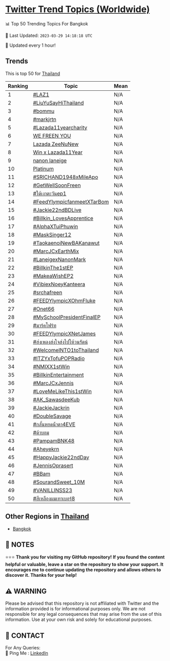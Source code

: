 [Twitter Trend Topics (Worldwide)](https://github.com/ErcinDedeoglu/Twitter-Trend-Topics)
==========


📊 Top 50 Trending Topics For Bangkok

📆 Last Updated: `2023-03-29 14:18:18 UTC`

🔧 Updated every 1 hour!


## Trends

This is top 50 for [Thailand](</Thailand>)

| Ranking | Topic | Mean |
| ------- | ------------ | ------------ |
| 1 | [#LAZ1](http://twitter.com/search?q=%23LAZ1) | N/A |
| 2 | [#LiuYuSayHiThailand](http://twitter.com/search?q=%23LiuYuSayHiThailand) | N/A |
| 3 | [#bommu](http://twitter.com/search?q=%23bommu) | N/A |
| 4 | [#markjrtn](http://twitter.com/search?q=%23markjrtn) | N/A |
| 5 | [#Lazada11yearcharity](http://twitter.com/search?q=%23Lazada11yearcharity) | N/A |
| 6 | [WE FREEN YOU](http://twitter.com/search?q=WE+FREEN+YOU) | N/A |
| 7 | [Lazada ZeeNuNew](http://twitter.com/search?q=Lazada+ZeeNuNew) | N/A |
| 8 | [Win x Lazada11Year](http://twitter.com/search?q=Win+x+Lazada11Year) | N/A |
| 9 | [nanon laneige](http://twitter.com/search?q=nanon+laneige) | N/A |
| 10 | [Platinum](http://twitter.com/search?q=Platinum) | N/A |
| 11 | [#SRICHAND1948xMileApo](http://twitter.com/search?q=%23SRICHAND1948xMileApo) | N/A |
| 12 | [#GetWellSoonFreen](http://twitter.com/search?q=%23GetWellSoonFreen) | N/A |
| 13 | [#ใต้เงาตะวันep1](http://twitter.com/search?q=%23%e0%b9%83%e0%b8%95%e0%b9%89%e0%b9%80%e0%b8%87%e0%b8%b2%e0%b8%95%e0%b8%b0%e0%b8%a7%e0%b8%b1%e0%b8%99ep1) | N/A |
| 14 | [#FeedYlympicfanmeetXTarBom](http://twitter.com/search?q=%23FeedYlympicfanmeetXTarBom) | N/A |
| 15 | [#Jackie22ndBDLive](http://twitter.com/search?q=%23Jackie22ndBDLive) | N/A |
| 16 | [#Billkin_LovesApprentice](http://twitter.com/search?q=%23Billkin_LovesApprentice) | N/A |
| 17 | [#AlphaXTuiPhuwin](http://twitter.com/search?q=%23AlphaXTuiPhuwin) | N/A |
| 18 | [#MaskSinger12](http://twitter.com/search?q=%23MaskSinger12) | N/A |
| 19 | [#TaokaenoiNewBAKanawut](http://twitter.com/search?q=%23TaokaenoiNewBAKanawut) | N/A |
| 20 | [#MarcJCxEarthMix](http://twitter.com/search?q=%23MarcJCxEarthMix) | N/A |
| 21 | [#LaneigexNanonMark](http://twitter.com/search?q=%23LaneigexNanonMark) | N/A |
| 22 | [#BillkinThe1stEP](http://twitter.com/search?q=%23BillkinThe1stEP) | N/A |
| 23 | [#MakeaWishEP2](http://twitter.com/search?q=%23MakeaWishEP2) | N/A |
| 24 | [#VibiexNoeyKanteera](http://twitter.com/search?q=%23VibiexNoeyKanteera) | N/A |
| 25 | [#srchafreen](http://twitter.com/search?q=%23srchafreen) | N/A |
| 26 | [#FEEDYlympicXOhmFluke](http://twitter.com/search?q=%23FEEDYlympicXOhmFluke) | N/A |
| 27 | [#Onet66](http://twitter.com/search?q=%23Onet66) | N/A |
| 28 | [#MySchoolPresidentFinalEP](http://twitter.com/search?q=%23MySchoolPresidentFinalEP) | N/A |
| 29 | [#มาร์คโฟร์ท](http://twitter.com/search?q=%23%e0%b8%a1%e0%b8%b2%e0%b8%a3%e0%b9%8c%e0%b8%84%e0%b9%82%e0%b8%9f%e0%b8%a3%e0%b9%8c%e0%b8%97) | N/A |
| 30 | [#FEEDYlympicXNetJames](http://twitter.com/search?q=%23FEEDYlympicXNetJames) | N/A |
| 31 | [#ส่งเพลงส่งใจส่งไปให้วนรัตน์](http://twitter.com/search?q=%23%e0%b8%aa%e0%b9%88%e0%b8%87%e0%b9%80%e0%b8%9e%e0%b8%a5%e0%b8%87%e0%b8%aa%e0%b9%88%e0%b8%87%e0%b9%83%e0%b8%88%e0%b8%aa%e0%b9%88%e0%b8%87%e0%b9%84%e0%b8%9b%e0%b9%83%e0%b8%ab%e0%b9%89%e0%b8%a7%e0%b8%99%e0%b8%a3%e0%b8%b1%e0%b8%95%e0%b8%99%e0%b9%8c) | N/A |
| 32 | [#WelcomeINTO1toThailand](http://twitter.com/search?q=%23WelcomeINTO1toThailand) | N/A |
| 33 | [#ITZYxTofuPOPRadio](http://twitter.com/search?q=%23ITZYxTofuPOPRadio) | N/A |
| 34 | [#NMIXX1stWin](http://twitter.com/search?q=%23NMIXX1stWin) | N/A |
| 35 | [#BillkinEntertainment](http://twitter.com/search?q=%23BillkinEntertainment) | N/A |
| 36 | [#MarcJCxJennis](http://twitter.com/search?q=%23MarcJCxJennis) | N/A |
| 37 | [#LoveMeLikeThis1stWin](http://twitter.com/search?q=%23LoveMeLikeThis1stWin) | N/A |
| 38 | [#AK_SawasdeeKub](http://twitter.com/search?q=%23AK_SawasdeeKub) | N/A |
| 39 | [#JackieJackrin](http://twitter.com/search?q=%23JackieJackrin) | N/A |
| 40 | [#DoubleSavage](http://twitter.com/search?q=%23DoubleSavage) | N/A |
| 41 | [#กลั้นหยดน้ําตา4EVE](http://twitter.com/search?q=%23%e0%b8%81%e0%b8%a5%e0%b8%b1%e0%b9%89%e0%b8%99%e0%b8%ab%e0%b8%a2%e0%b8%94%e0%b8%99%e0%b9%89%e0%b9%8d%e0%b8%b2%e0%b8%95%e0%b8%b24EVE) | N/A |
| 42 | [#ต้าบอม](http://twitter.com/search?q=%23%e0%b8%95%e0%b9%89%e0%b8%b2%e0%b8%9a%e0%b8%ad%e0%b8%a1) | N/A |
| 43 | [#PampamBNK48](http://twitter.com/search?q=%23PampamBNK48) | N/A |
| 44 | [#Aheyekrn](http://twitter.com/search?q=%23Aheyekrn) | N/A |
| 45 | [#HappyJackie22ndDay](http://twitter.com/search?q=%23HappyJackie22ndDay) | N/A |
| 46 | [#JennisOprasert](http://twitter.com/search?q=%23JennisOprasert) | N/A |
| 47 | [#BBam](http://twitter.com/search?q=%23BBam) | N/A |
| 48 | [#SourandSweet_10M](http://twitter.com/search?q=%23SourandSweet_10M) | N/A |
| 49 | [#VANILLINSS23](http://twitter.com/search?q=%23VANILLINSS23) | N/A |
| 50 | [#สีเหลืองผมเทาเบอร์8](http://twitter.com/search?q=%23%e0%b8%aa%e0%b8%b5%e0%b9%80%e0%b8%ab%e0%b8%a5%e0%b8%b7%e0%b8%ad%e0%b8%87%e0%b8%9c%e0%b8%a1%e0%b9%80%e0%b8%97%e0%b8%b2%e0%b9%80%e0%b8%9a%e0%b8%ad%e0%b8%a3%e0%b9%8c8) | N/A |



## Other Regions in [Thailand](</Thailand>)

* [Bangkok](</Thailand/Bangkok.md>)



## 📝 NOTES

⭐⭐⭐ **Thank you for visiting my GitHub repository! If you found the content helpful or valuable, leave a star on the repository to show your support. It encourages me to continue updating the repository and allows others to discover it. Thanks for your help!**


## ⚠️ WARNING

Please be advised that this repository is not affiliated with Twitter and the information provided is for informational purposes only. We are not responsible for any legal consequences that may arise from the use of this information. Use at your own risk and solely for educational purposes.


## 📨 CONTACT

 For Any Queries:  
            🏓 Ping Me : [LinkedIn](https://www.linkedin.com/in/ercindedeoglu/)
